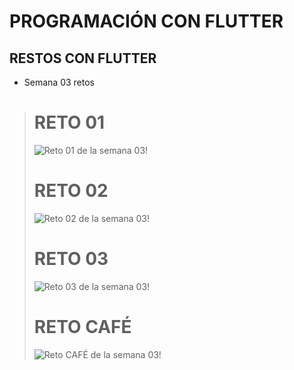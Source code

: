 # PROGRAMACIÓN CON FLUTTER
## RESTOS CON FLUTTER
- Semana 03 retos
>   # RETO 01
>   ![Reto 01 de la semana 03!](reto01/assets/reto01.jpg "THE NEW YORK TIMES")
>   # RETO 02
>   ![Reto 02 de la semana 03!](reto2/assets/reto02.jpg "DAYZER")
>   # RETO 03
>   ![Reto 03 de la semana 03!](reto03/assets/reto03.jpg "POST")
>   # RETO CAFÉ
>   ![Reto CAFÉ de la semana 03!](reto04_cafe/assets/reto_cafe.jpg "CAFE")